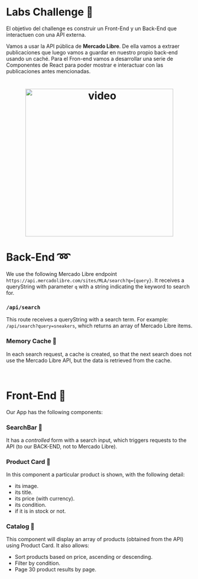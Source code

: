 # Labs Challenge 🎁

El objetivo del challenge es construir un Front-End y un Back-End que interactuen con una API externa.

Vamos a usar la API pública de **Mercado Libre**. De ella vamos a extraer publicaciones que luego vamos a guardar en nuestro propio back-end usando un caché. Para el Fron-end vamos a desarrollar una serie de Componentes de React para poder mostrar e interactuar con las publicaciones antes mencionadas.

<h1 align="center">
  <img width="400px" src="labsVideo.gif"/ alt="video" />
  </h1>


# Back-End ➿

We use the following Mercado Libre endpoint `https://api.mercadolibre.com/sites/MLA/search?q={query}`.
It receives a queryString with parameter `q` with a string indicating the keyword to search for.

### `/api/search`

This route receives a queryString with a search term. For example: `/api/search?query=sneakers`, which returns an array of Mercado Libre items.

### Memory Cache 🔮

In each search request, a cache is created, so that the next search does not use the Mercado Libre API, but the data is retrieved from the cache.

<br>

# Front-End 🌈

Our App has the following components:

### SearchBar 🔎 

It has a *controlled* form with a search input, which triggers requests to the API (to our BACK-END, not to Mercado Libre).

### Product Card 📑 

In this component a particular product is shown, with the following detail:

- its image.
- its title.
- its price (with currency).
- its condition.
- if it is in stock or not.

### Catalog  📁

This component will display an array of products (obtained from the API) using Product Card. It also allows:

- Sort products based on price, ascending or descending.
- Filter by condition.
- Page 30 product results by page.

<br>
